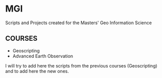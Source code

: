 # MGI
Scripts and Projects created for the Masters' Geo Information Science

## COURSES
- Geoscripting
- Advanced Earth Observation

I will try to add here the scripts from the previous courses (Geoscripting) and to add here the new ones. 
